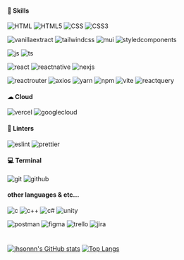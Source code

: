 <!---
jhsonnn/jhsonnn is a ✨ special ✨ repository because its `README.md` (this file) appears on your GitHub profile.
You can click the Preview link to take a look at your changes.
--->
<h4>🚀 Skills</h4>
<p>
  <img src="https://img.shields.io/badge/HTML-239120?style=plastic&logo=html5&logoColor=white" alt="HTML">
  <img src="https://img.shields.io/badge/HTML5-E34F26?style=plastic&logo=html5&logoColor=white" alt="HTML5">
  <img src="https://img.shields.io/badge/CSS-239120?style=plastic&logo=css3&logoColor=white" alt="CSS">
  <img src="https://img.shields.io/badge/CSS3-1572B6?style=plastic&logo=css3&logoColor=white" alt="CSS3">
</p>
<p>
  <img src="https://img.shields.io/badge/Vanilla--Extract-FFB6C1?style=plastic&logo=Vanilla-Extract&logoColor=white" alt="vanillaextract">
  <img src="https://img.shields.io/badge/Tailwind_CSS-38B2AC?style=plastic&logo=tailwind-css&logoColor=white" alt="tailwindcss">
  <img src="https://img.shields.io/badge/Material--UI-0081CB?style=plastic&logo=material-ui&logoColor=white" alt="mui">
  <img src="https://img.shields.io/badge/styled--components-DB7093?style=plastic&logo=styled-components&logoColor=white" alt="styledcomponents">
</p>
<p>
  <img src="https://img.shields.io/badge/JavaScript-F7DF1E?style=plastic&logo=JavaScript&logoColor=white" alt="js">
  <img src="https://img.shields.io/badge/TypeScript-007ACC?style=plastic&logo=typescript&logoColor=white" alt="ts">
</p>
<p>
  <img src="https://img.shields.io/badge/React-20232A?style=plastic&logo=react&logoColor=61DAFB" alt="react">
  <img src="https://img.shields.io/badge/React_Native-20232A?style=plastic&logo=react&logoColor=61DAFB" alt="reactnative">
  <img src="https://img.shields.io/badge/Next.js-000?logo=nextdotjs&logoColor=fff&style=plastic" alt="nexjs">
</p>
<p>
  <img src="https://img.shields.io/badge/React_Router-CA4245?style=plastic&logo=react-router&logoColor=white" alt="reactrouter">
  <img src="https://img.shields.io/badge/Axios-9D4CCC?style=plastic&logo=axios&logoColor=white" alt="axios">
  <img src="https://img.shields.io/badge/Yarn-3998C2?style=plastic&logo=yarn&logoColor=white" alt="yarn">
  <img src="https://img.shields.io/badge/npm-CB3837?style=plastic&logo=npm&logoColor=white" alt="npm">
  <img src="https://img.shields.io/badge/Vite-8C71F0?style=plastic&logo=vite&logoColor=white" alt="vite">
  <img src="https://img.shields.io/badge/React--Query-F73F51?style=plastic&logo=reactquery&logoColor=white" alt="reactquery">
</p>
<h4>☁ Cloud</h4>
<p>
  <img src="https://img.shields.io/badge/Vercel-000000?style=plastic&logo=vercel&logoColor=white" alt="vercel">
   <img src="https://img.shields.io/badge/Google_Cloud-4285F4?style=plastic&logo=google-cloud&logoColor=white" alt="googlecloud">
</p>
<h4>🧐 Linters</h4>
<p>
  <img src="https://img.shields.io/badge/eslint-3A33D1?style=plastic&logo=eslint&logoColor=white" alt="eslint">
  <img src="https://img.shields.io/badge/prettier-1A2C34?style=plastic&logo=prettier&logoColor=F7BA3E" alt="prettier">
</p>
<h4>💻 Terminal</h4>
<p>
  <img src="https://img.shields.io/badge/GIT-E44C30?style=plastic&logo=git&logoColor=white" alt="git">
  <img src="https://img.shields.io/badge/Git--Hub-000000?style=plastic&logo=github&logoColor=white" alt="github">
</p>
<h4>other languages & etc...</h4>
<p>
  <img src="https://img.shields.io/badge/C-00599C?style=plastic&logo=c&logoColor=white" alt="c">
  <img src="https://img.shields.io/badge/C%2B%2B-00599C?style=plastic&logo=c%2B%2B&logoColor=white" alt="c++">
  <img src="https://img.shields.io/badge/C%23-239120?style=plastic&logo=c-sharp&logoColor=white" alt="c#">
  <img src="https://img.shields.io/badge/Unity-100000?style=plastic&logo=unity&logoColor=white" alt="unity">
</p>
<p>
  <img src="https://img.shields.io/badge/Postman-FF6C37?style=plastic&logo=postman&logoColor=white" alt="postman">
  <img src="https://img.shields.io/badge/Figma-EA4C1D?style=plastic&logo=figma&logoColor=white" alt="figma">
  <img src="https://img.shields.io/badge/Trello-%23026AA7.svg?style=plastic&logo=Trello&logoColor=white" alt="trello">
  <img src="https://img.shields.io/badge/Jira-0052CC?style=plastic&logo=Jira&logoColor=white" alt="jira">
</p>

<h1></h1>

[![jhsonnn's GitHub stats](https://github-readme-stats.vercel.app/api?username=jhsonnn&show_icons=true&theme=radical)](https://github.com/anuraghazra/github-readme-stats)
[![Top Langs](https://github-readme-stats.vercel.app/api/top-langs/?username=jhsonnn&layout=compact&theme=blue-green)](https://github.com/anuraghazra/github-readme-stats)











